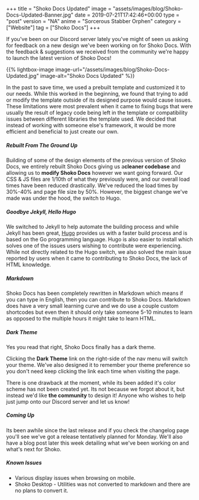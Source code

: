 +++
title = "Shoko Docs Updated"
image = "assets/images/blog/Shoko-Docs-Updated-Banner.jpg"
date = 2019-07-21T17:42:46+00:00
type = "post"
version = "NA"
anime = "Sorcerous Stabber Orphen"
category = ["Website"]
tag = ["Shoko Docs"]
+++

If you've been on our Discord server lately you've might of seen us asking for feedback on a new design we've been working on for Shoko Docs. With the feedback & suggestions we received from the community we're happy to launch the latest version of Shoko Docs!

{{% lightbox-image image-url="/assets/images/blog/Shoko-Docs-Updated.jpg" image-alt="Shoko Docs Updated" %}}

In the past to save time, we used a prebuilt template and customized it to our needs. While this worked in the beginning, we found that trying to add or modify the template outside of its designed purpose would cause issues. These limitations were most prevalent when it came to fixing bugs that were usually the result of legacy code being left in the template or compatibility issues between different libraries the template used. We decided that instead of working with someone else's framework, it would be more efficient and beneficial to just create our own.

##### Rebuilt From The Ground Up

Building of some of the design elements of the previous version of Shoko Docs, we entirely rebuilt Shoko Docs giving us a**cleaner codebase** and allowing us to **modify Shoko Docs** however we want going forward. Our CSS & JS files are 1/10th of what they previously were, and our overall load times have been reduced drastically. We've reduced the load times by 30%-40% and page file size by 50%. However, the biggest change we've made was under the hood, the switch to Hugo.

##### Goodbye Jekyll, Hello Hugo

We switched to Jekyll to help automate the building process and while Jekyll has been great, [Hugo](https://gohugo.io/) provides us with a faster build process and is based on the Go programming language. Hugo is also easier to install which solves one of the issues users wishing to contribute were experiencing. While not directly related to the Hugo switch, we also solved the main issue reported by users when it came to contributing to Shoko Docs, the lack of HTML knowledge.

##### Markdown

Shoko Docs has been completely rewritten in Markdown which means if you can type in English, then you can contribute to Shoko Docs. Markdown does have a very small learning curve and we do use a couple custom shortcodes but even then it should only take someone 5-10 minutes to learn as opposed to the multiple hours it might take to learn HTML.

##### Dark Theme

Yes you read that right, Shoko Docs finally has a dark theme.

Clicking the **Dark Theme** link on the right-side of the nav menu will switch your theme. We've also designed it to remember your theme preference so you don't need keep clicking the link each time when visiting the page.

There is one drawback at the moment, while its been added it's color scheme has not been created yet. Its not because we forgot about it, but instead we'd like **the community** to design it! Anyone who wishes to help just jump onto our Discord server and let us know!

##### Coming Up

Its been awhile since the last release and if you check the changelog page you'll see we've got a release tentatively planned for Monday. We'll also have a blog post later this week detailing what we've been working on and what's next for Shoko.

##### Known Issues

-   Various display issues when browsing on mobile.
-   Shoko Desktop - Utilities was not converted to markdown and there are no plans to convert it.